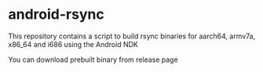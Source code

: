 # android-rsync

This repository contains a script to build rsync binaries for aarch64, armv7a, x86_64 and i686 using the Android NDK

You can download prebuilt binary from release page
